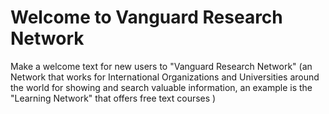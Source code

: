 # Welcome to Vanguard Research Network
Make a welcome text for new users to "Vanguard Research Network" (an Network that works for International Organizations and Universities around the world for showing and search valuable information, an example is the "Learning Network" that offers free text courses )